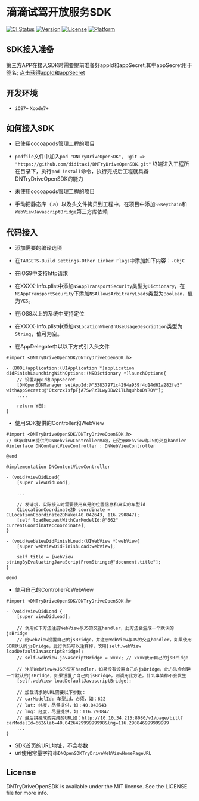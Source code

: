 # 滴滴试驾开放服务SDK

[![CI Status](http://img.shields.io/travis/wangshaolin/DNTryDriveOpenSDK.svg?style=flat)](https://travis-ci.org/wangshaolin/DNTryDriveOpenSDK)
[![Version](https://img.shields.io/cocoapods/v/DNTryDriveOpenSDK.svg?style=flat)](http://cocoapods.org/pods/DNTryDriveOpenSDK)
[![License](https://img.shields.io/cocoapods/l/DNTryDriveOpenSDK.svg?style=flat)](http://cocoapods.org/pods/DNTryDriveOpenSDK)
[![Platform](https://img.shields.io/cocoapods/p/DNTryDriveOpenSDK.svg?style=flat)](http://cocoapods.org/pods/DNTryDriveOpenSDK)

## SDK接入准备

第三方APP在接入SDK时需要提前准备好appId和appSecret,其中appSecret用于签名;
[点击获得appId和appSecret](#)

## 开发环境

* `iOS7+` `Xcode7+`

## 如何接入SDK
* 已使用cocoapods管理工程的项目
 * `podfile`文件中加入`pod "DNTryDriveOpenSDK", :git => "https://github.com/diditaxi/DNTryDriveOpenSDK.git"`
    终端进入工程所在目录下，执行`pod install`命令，执行完成后工程就具备DNTryDriveOpenSDK的能力

* 未使用cocoapods管理工程的项目
 * 手动把静态库（.a）以及头文件拷贝到工程中，在项目中添加`SSKeychain`和`WebViewJavascriptBridge`第三方库依赖

## 代码接入

* 添加需要的编译选项
 * 在`TARGETS-Build Settings-Other Linker Flags`中添加如下内容：`-ObjC`

* 在iOS9中支持http请求
 * 在XXXX-Info.plist中添加`NSAppTransportSecurity`类型为`Dictionary`，在`NSAppTransportSecurity`下添加`NSAllowsArbitraryLoads`类型为`Boolean`，值为`YES`。

* 在iOS8以上的系统中支持定位
 * 在XXXX-Info.plist中添加`NSLocationWhenInUseUsageDescription`类型为`String`，值可为空。

* 在AppDelegate中以以下方式引入头文件
```objc
#import <DNTryDriveOpenSDK/DNTryDriveOpenSDK.h>

- (BOOL)application:(UIApplication *)application didFinishLaunchingWithOptions:(NSDictionary *)launchOptions{
    // 设置appId和appSecret
    [DNOpenSDKManager setAppId:@"33837971c4294a939f4d14d61a282fe5" withAppSecret:@"OtxrzxIsfpFjA7SwPzILwy8Bw21TLhquhboDYROV"];
    ....
    
    return YES;
}

```

* 使用SDK提供的Controller和WebView
```objc
#import <DNTryDriveOpenSDK/DNTryDriveOpenSDK.h>
// 继承自SDK提供的DNWebViewController即可，已注册WebView与JS的交互handler
@interface DNContentViewController : DNWebViewController
    
@end

@implementation DNContentViewController

- (void)viewDidLoad{
    [super viewDidLoad];
    
    ...

    // 发请求，实际接入时需要使用真是的位置信息和真实的车型id
    CLLocationCoordinate2D coordinate = CLLocationCoordinate2DMake(40.042643, 116.290847);
    [self loadRequestWithCarModelId:@"662" currentCoordinate:coordinate];
}

- (void)webViewDidFinishLoad:(UIWebView *)webView{
    [super webViewDidFinishLoad:webView];
    
    self.title = [webView stringByEvaluatingJavaScriptFromString:@"document.title"];
}

@end

```
* 使用自己的Controller和WebView
```objc
#import <DNTryDriveOpenSDK/DNTryDriveOpenSDK.h>

- (void)viewDidLoad {
    [super viewDidLoad];

    // 调用如下方法注册WebView与JS的交互handler，此方法会生成一个默认的jsBridge
    // 给webView设置自己的jsBridge，并注册WebView与JS的交互handler，如果使用SDK默认的jsBridge，此行代码可以注释掉，改用[self.webView loadDefaultJavascriptBridge];
    // self.webView.javascriptBridge = xxxx; // xxxx表示自己的jsBridge
    
    // 注册WebView与JS的交互handler，如果没有设置自己的jsBridge，此方法会创建一个默认的jsBridge，如果设置了自己的jsBridge，则调用此方法，什么事情都不会发生
    [self.webView loadDefaultJavascriptBridge];
    
    // 加载请求的URL需要以下参数：
    // carModelId: 车型id，必须，如：622
    // lat: 纬度，尽量提供，如：40.042643
    // lng: 经度，尽量提供，如：116.290847
    // 最后拼接成的完成的URL如：http://10.10.34.215:8080/v1/page/bill?carModelId=662&lat=40.042642999999998&lng=116.290846999999999
    ...
}

```

* SDK首页的URL地址，不含参数
 * url使用常量字符串`DNOpenSDKTryDriveWebViewHomePageURL`

## License

DNTryDriveOpenSDK is available under the MIT license. See the LICENSE file for more info.

